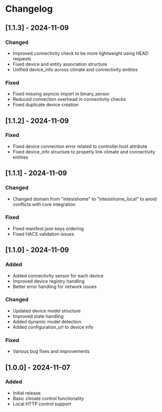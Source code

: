 # Changelog

## [1.1.3] - 2024-11-09
### Changed
- Improved connectivity check to be more lightweight using HEAD requests
- Fixed device and entity association structure
- Unified device_info across climate and connectivity entities

### Fixed
- Fixed missing asyncio import in binary_sensor
- Reduced connection overhead in connectivity checks
- Fixed duplicate device creation

## [1.1.2] - 2024-11-09
### Fixed
- Fixed device connection error related to controller.host attribute
- Fixed device_info structure to properly link climate and connectivity entities

## [1.1.1] - 2024-11-09
### Changed
- Changed domain from "intesishome" to "intesishome_local" to avoid conflicts with core integration

### Fixed
- Fixed manifest.json keys ordering
- Fixed HACS validation issues

## [1.1.0] - 2024-11-09
### Added
- Added connectivity sensor for each device
- Improved device registry handling
- Better error handling for network issues

### Changed
- Updated device model structure
- Improved state handling
- Added dynamic model detection
- Added configuration_url to device info

### Fixed
- Various bug fixes and improvements

## [1.0.0] - 2024-11-07
### Added
- Initial release
- Basic climate control functionality
- Local HTTP control support